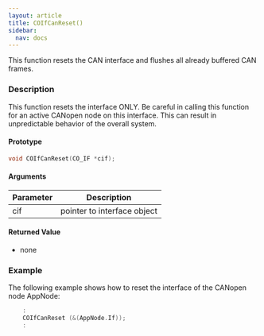 ```yaml
---
layout: article
title: COIfCanReset()
sidebar:
  nav: docs
---
```


This function resets the CAN interface and flushes all already buffered CAN frames.

<!--more-->

### Description

This function resets the interface ONLY. Be careful in calling this function for an active CANopen node on this interface. This can result in unpredictable behavior of the overall system.

#### Prototype

```c
void COIfCanReset(CO_IF *cif);
```

#### Arguments

| Parameter | Description |
| --- | --- |
| cif | pointer to interface object |

#### Returned Value

- none

### Example

The following example shows how to reset the interface of the CANopen node AppNode:

```c
    :
    COIfCanReset (&(AppNode.If));
    :
```
